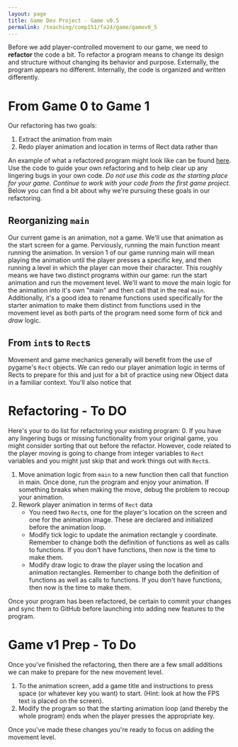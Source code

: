 ```yaml
---
layout: page
title: Game Dev Project - Game v0.5
permalink: /teaching/comp151/fa24/game/gamev0_5
---
```


Before we add player-controlled movement to our game, we need to **refactor** the code a bit. To refactor a program means to change its design and structure without changing its behavior and purpose. Externally, the program appears no different. Internally, the code is organized and written differently.

# From Game 0 to Game 1

Our refactoring has two goals:
1.  Extract the animation from main 
2.  Redo player animation and location in terms of Rect data rather than 

An example of what a refactored program might look like can be found [here](https://classroom.github.com/a/k0qSU0b3).  Use the code to guide your own refactoring and to help clear up any lingering bugs in your own code. *Do not use this code as the starting place for your game. Continue to work with your code from the first game project.* Below you can find a bit about why we're pursuing these goals in our refactoring. 

## Reorganizing `main`

Our current game is an animation, not a game. We'll use that animation as the start screen for a game.  Perviously, running the main function meant running the animation. In version 1 of our game running main will mean playing the animation until the player presses a specific key, and then running a level in which the player can move their character. This roughly means we have two distinct programs within our game: run the start animation and run the movement level. We'll want to move the main logic for the animation into it's own "main" and then call that in the real `main`. Additionally, it's a good idea to rename functions used specifically for the starter animation to make them distinct from functions used in the movement level as both parts of the program need some form of *tick* and *draw* logic. 

## From `int`s to `Rect`s

Movement and game mechanics generally will benefit from the use of pygame's `Rect` objects. We can redo our player animation logic in terms of Rects to prepare for this and just for a bit of practice using new Object data in a familiar context. You'll also notice that 

# Refactoring - To DO

Here's your to do list for refactoring your existing program:
0. If you have any lingering bugs or missing functionality from your original game, you might consider sorting that out before the refactor. However, code related to the player moving is going to change from integer variables to `Rect` variables and you might just skip that and work things out with `Rect`s.
1. Move animation logic from `main` to a new function then call that function in main. Once done, run the program and enjoy your animation. If something breaks when making the move, debug the problem to recoup your animation. 
2. Rework player animation in terms of `Rect` data
    * You need two `Rect`s, one for the player's location on the screen and one for the animation image. These are declared and initialized before the animation loop. 
    * Modify tick logic to update the animation rectangle y coordinate. Remember to change both the definition of functions as well as calls to functions. If you don't have functions, then now is the time to make them.
    * Modify draw logic to draw the player using the location and animation rectangles. Remember to change both the definition of functions as well as calls to functions. If you don't have functions, then now is the time to make them.

Once your program has been refactored, be certain to commit your changes and sync them to GitHub before launching into adding new features to the program. 

# Game v1 Prep - To Do

Once you've finished the refactoring, then there are a few small additions we can make to prepare for the new movement level.
1. To the animation screen, add a game title and instructions to press space (or whatever key you want) to start. (Hint: look at how the FPS text is placed on the screen).  
2. Modify the program so that the starting animation loop (and thereby the whole program) ends when the player presses the appropriate key. 

Once you've made these changes you're ready to focus on adding the movement level. 